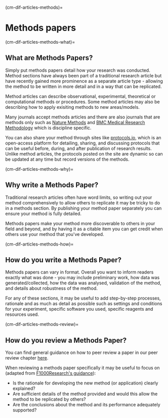 (cm-dif-articles-methods)=
# Methods papers 

(cm-dif-articles-methods-what)=
## What are Methods Papers?

Simply put methods papers detail how your research was conducted. Method sections have always been part of a traditional research article but have recently gained more prominence as a separate article type - allowing the method to be written in more detail and in a way that can be replicated.

Method articles can describe observational, experimental, theoretical or computational methods or procedures. Some method articles may also be describing how to apply exisiting methods to new areas/models.

Many journals accept methods articles and there are also journals that are methods only such as [Nature Methods](https://www.nature.com/nmeth/) and [BMC Medical Research Methodology](https://bmcmedresmethodol.biomedcentral.com/) which is discipline specific.

You can also share your method through sites like [protocols.io](https://www.protocols.io/), which is an open-access platform for detailing, sharing, and discussing protocols that can be useful before, during, and after publication of research results. Unlike method articles, the protocols posted on the site are dynamic so can be updated at any time but record versions of the methods.

(cm-dif-articles-methods-why)=
## Why write a Methods Paper?

Traditional research articles often have word limits, so writing out your method comprehensively to allow others to replicate it may be tricky to do in a methods section. By publishing your method paper separately you can ensure your method is fully detailed. 

Methods papers make your method more discoverable to others in your field and beyond, and by having it as a citable item you can get credit when others use your method that you've developed.

(cm-dif-articles-methods-how)=
## How do you write a Methods Paper?

Methods papers can vary in format. Overall you want to inform readers exactly what was done - you may include preliminary work, how data was generated/collected, how the data was analysed, validation of the method, and details about robustness of the method.

For any of these sections, it may be useful to add step-by-step processes, rationale and as much as detail as possible such as settings and conditions for your experiment, specific software you used, specific reagents and resources used.


(cm-dif-articles-methods-review)=
## How do you review a Methods Paper?

You can find general guidance on how to peer review a paper in our peer review chapter [here](https://the-turing-way.netlify.app/communication/peer-review.html). 

When reviewing a methods paper specifically it may be useful to focus on (adapted from [F1000Research's guidance](https://f1000research.com/for-referees/guidelines)):
* Is the rationale for developing the new method (or application) clearly explained?
* Are sufficient details of the method provided and would this allow the method to be replicated by others?
* Are the conclusions about the method and its performance adequately supported?
